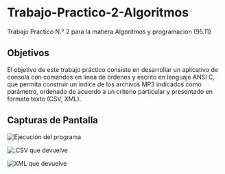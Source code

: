 # Trabajo-Practico-2-Algoritmos
Trabajo Practico N.° 2  para la matiera Algoritmos y programacion (95.11)

## Objetivos

El objetivo de este trabajo práctico consiste en desarrollar un aplicativo de
consola con comandos en linea de  ́ordenes y escrito en lenguaje ANSI C, que
permita construir un indice de los archivos MP3 indicados como parámetro,
ordenado de acuerdo a un criterio particular y presentado en formato texto
(CSV, XML).

## Capturas de Pantalla

![Ejecución del programa](https://www.overleaf.com/project/5c903231c370b972bbd33069/file/5c903232c370b972bbd3306f)

![.CSV que devuelve](https://www.overleaf.com/project/5c903231c370b972bbd33069/file/5c903232c370b972bbd33070)

![XML que devuelve](https://www.overleaf.com/project/5c903231c370b972bbd33069/file/5c903232c370b972bbd33075)

